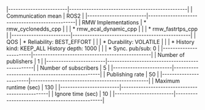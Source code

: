 |------------------------|------------------------------------------------|
| Communication mean     | ROS2                                           |
|------------------------|------------------------------------------------|
| RMW Implementations    | * rmw_cyclonedds_cpp                           |
|                        | * rmw_ecal_dynamic_cpp                         |
|                        | * rmw_fastrtps_cpp                             |
|------------------------|------------------------------------------------|
| QOS                    | * Reliability: BEST_EFFORT                     |
|                        | * Durability: VOLATILE                         |
|                        | * History kind: KEEP_ALL History depth: 1000   |
|                        | * Sync. pub/sub: 0                             |
|------------------------|------------------------------------------------|
| Number of publishers   | 1                                              |
|------------------------|------------------------------------------------|
| Number of subscribers  | 5                                              |
|------------------------|------------------------------------------------|
| Publishing rate        | 50                                             |
|------------------------|------------------------------------------------|
| Maximum runtime (sec)  | 130                                            |
|------------------------|------------------------------------------------|
| Ignore time (sec)      | 10                                             |
|------------------------|------------------------------------------------|
